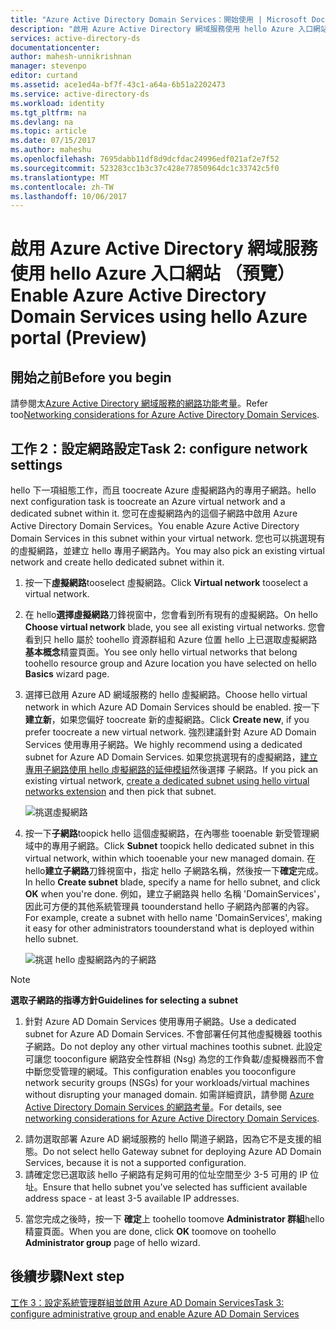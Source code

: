 ```yaml
---
title: "Azure Active Directory Domain Services：開始使用 | Microsoft Docs"
description: "啟用 Azure Active Directory 網域服務使用 hello Azure 入口網站 （預覽）"
services: active-directory-ds
documentationcenter: 
author: mahesh-unnikrishnan
manager: stevenpo
editor: curtand
ms.assetid: ace1ed4a-bf7f-43c1-a64a-6b51a2202473
ms.service: active-directory-ds
ms.workload: identity
ms.tgt_pltfrm: na
ms.devlang: na
ms.topic: article
ms.date: 07/15/2017
ms.author: maheshu
ms.openlocfilehash: 7695dabb11df8d9dcfdac24996edf021af2e7f52
ms.sourcegitcommit: 523283cc1b3c37c428e77850964dc1c33742c5f0
ms.translationtype: MT
ms.contentlocale: zh-TW
ms.lasthandoff: 10/06/2017
---
```

# <a name="enable-azure-active-directory-domain-services-using-hello-azure-portal-preview"></a><span data-ttu-id="606a5-103">啟用 Azure Active Directory 網域服務使用 hello Azure 入口網站 （預覽）</span><span class="sxs-lookup"><span data-stu-id="606a5-103">Enable Azure Active Directory Domain Services using hello Azure portal (Preview)</span></span>


## <a name="before-you-begin"></a><span data-ttu-id="606a5-104">開始之前</span><span class="sxs-lookup"><span data-stu-id="606a5-104">Before you begin</span></span>
<span data-ttu-id="606a5-105">請參閱太[Azure Active Directory 網域服務的網路功能考量](active-directory-ds-networking.md)。</span><span class="sxs-lookup"><span data-stu-id="606a5-105">Refer too[Networking considerations for Azure Active Directory Domain Services](active-directory-ds-networking.md).</span></span>


## <a name="task-2-configure-network-settings"></a><span data-ttu-id="606a5-106">工作 2：設定網路設定</span><span class="sxs-lookup"><span data-stu-id="606a5-106">Task 2: configure network settings</span></span>
<span data-ttu-id="606a5-107">hello 下一項組態工作，而且 toocreate Azure 虛擬網路內的專用子網路。</span><span class="sxs-lookup"><span data-stu-id="606a5-107">hello next configuration task is toocreate an Azure virtual network and a dedicated subnet within it.</span></span> <span data-ttu-id="606a5-108">您可在虛擬網路內的這個子網路中啟用 Azure Active Directory Domain Services。</span><span class="sxs-lookup"><span data-stu-id="606a5-108">You enable Azure Active Directory Domain Services in this subnet within your virtual network.</span></span> <span data-ttu-id="606a5-109">您也可以挑選現有的虛擬網路，並建立 hello 專用子網路內。</span><span class="sxs-lookup"><span data-stu-id="606a5-109">You may also pick an existing virtual network and create hello dedicated subnet within it.</span></span>

1. <span data-ttu-id="606a5-110">按一下**虛擬網路**tooselect 虛擬網路。</span><span class="sxs-lookup"><span data-stu-id="606a5-110">Click **Virtual network** tooselect a virtual network.</span></span>
2. <span data-ttu-id="606a5-111">在 hello**選擇虛擬網路**刀鋒視窗中，您會看到所有現有的虛擬網路。</span><span class="sxs-lookup"><span data-stu-id="606a5-111">On hello **Choose virtual network** blade, you see all existing virtual networks.</span></span> <span data-ttu-id="606a5-112">您會看到只 hello 屬於 toohello 資源群組和 Azure 位置 hello 上已選取虛擬網路**基本概念**精靈頁面。</span><span class="sxs-lookup"><span data-stu-id="606a5-112">You see only hello virtual networks that belong toohello resource group and Azure location you have selected on hello **Basics** wizard page.</span></span>

3. <span data-ttu-id="606a5-113">選擇已啟用 Azure AD 網域服務的 hello 虛擬網路。</span><span class="sxs-lookup"><span data-stu-id="606a5-113">Choose hello virtual network in which Azure AD Domain Services should be enabled.</span></span> <span data-ttu-id="606a5-114">按一下**建立新**，如果您偏好 toocreate 新的虛擬網路。</span><span class="sxs-lookup"><span data-stu-id="606a5-114">Click **Create new**, if you prefer toocreate a new virtual network.</span></span> <span data-ttu-id="606a5-115">強烈建議針對 Azure AD Domain Services 使用專用子網路。</span><span class="sxs-lookup"><span data-stu-id="606a5-115">We highly recommend using a dedicated subnet for Azure AD Domain Services.</span></span> <span data-ttu-id="606a5-116">如果您挑選現有的虛擬網路，[建立專用子網路使用 hello 虛擬網路的延伸模組](../virtual-network/virtual-networks-create-vnet-arm-pportal.md)然後選擇 子網路。</span><span class="sxs-lookup"><span data-stu-id="606a5-116">If you pick an existing virtual network, [create a dedicated subnet using hello virtual networks extension](../virtual-network/virtual-networks-create-vnet-arm-pportal.md) and then pick that subnet.</span></span> 

    ![挑選虛擬網路](./media/getting-started/domain-services-blade-network-pick-vnet.png)

4. <span data-ttu-id="606a5-118">按一下**子網路**toopick hello 這個虛擬網路，在內哪些 tooenable 新受管理網域中的專用子網路。</span><span class="sxs-lookup"><span data-stu-id="606a5-118">Click **Subnet** toopick hello dedicated subnet in this virtual network, within which tooenable your new managed domain.</span></span> <span data-ttu-id="606a5-119">在 hello**建立子網路**刀鋒視窗中，指定 hello 子網路名稱，然後按一下**確定**完成。</span><span class="sxs-lookup"><span data-stu-id="606a5-119">In hello **Create subnet** blade, specify a name for hello subnet, and click **OK** when you're done.</span></span> <span data-ttu-id="606a5-120">例如，建立子網路與 hello 名稱 'DomainServices'，因此可方便的其他系統管理員 toounderstand hello 子網路內部署的內容。</span><span class="sxs-lookup"><span data-stu-id="606a5-120">For example, create a subnet with hello name 'DomainServices', making it easy for other administrators toounderstand what is deployed within hello subnet.</span></span>

    ![挑選 hello 虛擬網路內的子網路](./media/getting-started/domain-services-blade-network-pick-subnet.png)

  > [!NOTE]
  > <span data-ttu-id="606a5-122">**選取子網路的指導方針**</span><span class="sxs-lookup"><span data-stu-id="606a5-122">**Guidelines for selecting a subnet**</span></span>
  > 1. <span data-ttu-id="606a5-123">針對 Azure AD Domain Services 使用專用子網路。</span><span class="sxs-lookup"><span data-stu-id="606a5-123">Use a dedicated subnet for Azure AD Domain Services.</span></span> <span data-ttu-id="606a5-124">不會部署任何其他虛擬機器 toothis 子網路。</span><span class="sxs-lookup"><span data-stu-id="606a5-124">Do not deploy any other virtual machines toothis subnet.</span></span> <span data-ttu-id="606a5-125">此設定可讓您 tooconfigure 網路安全性群組 (Nsg) 為您的工作負載/虛擬機器而不會中斷您受管理的網域。</span><span class="sxs-lookup"><span data-stu-id="606a5-125">This configuration enables you tooconfigure network security groups (NSGs) for your workloads/virtual machines without disrupting your managed domain.</span></span> <span data-ttu-id="606a5-126">如需詳細資訊，請參閱 [Azure Active Directory Domain Services 的網路考量](active-directory-ds-networking.md)。</span><span class="sxs-lookup"><span data-stu-id="606a5-126">For details, see [networking considerations for Azure Active Directory Domain Services](active-directory-ds-networking.md).</span></span>
  2. <span data-ttu-id="606a5-127">請勿選取部署 Azure AD 網域服務的 hello 閘道子網路，因為它不是支援的組態。</span><span class="sxs-lookup"><span data-stu-id="606a5-127">Do not select hello Gateway subnet for deploying Azure AD Domain Services, because it is not a supported configuration.</span></span>
  3. <span data-ttu-id="606a5-128">請確定您已選取該 hello 子網路有足夠可用的位址空間至少 3-5 可用的 IP 位址。</span><span class="sxs-lookup"><span data-stu-id="606a5-128">Ensure that hello subnet you've selected has sufficient available address space - at least 3-5 available IP addresses.</span></span>
  >

5. <span data-ttu-id="606a5-129">當您完成之後時，按一下  **確定**上 toohello toomove **Administrator 群組**hello 精靈頁面。</span><span class="sxs-lookup"><span data-stu-id="606a5-129">When you are done, click **OK** toomove on toohello **Administrator group** page of hello wizard.</span></span>


## <a name="next-step"></a><span data-ttu-id="606a5-130">後續步驟</span><span class="sxs-lookup"><span data-stu-id="606a5-130">Next step</span></span>
[<span data-ttu-id="606a5-131">工作 3：設定系統管理群組並啟用 Azure AD Domain Services</span><span class="sxs-lookup"><span data-stu-id="606a5-131">Task 3: configure administrative group and enable Azure AD Domain Services</span></span>](active-directory-ds-getting-started-admingroup.md)
